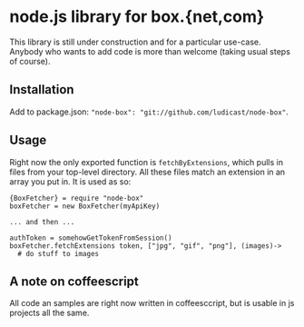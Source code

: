 # node.js library for box.{net,com}

This library is still under construction and for a particular use-case.  Anybody who wants to add code is more than welcome (taking usual steps of course).

## Installation

Add to package.json: `"node-box": "git://github.com/ludicast/node-box"`.

## Usage

Right now the only exported function is `fetchByExtensions`, which pulls in files from your top-level directory.  All these files match an extension in an array you put in.  It is used as so:

    {BoxFetcher} = require "node-box"
    boxFetcher = new BoxFetcher(myApiKey)

    ... and then ...

    authToken = somehowGetTokenFromSession()
    boxFetcher.fetchExtensions token, ["jpg", "gif", "png"], (images)->
      # do stuff to images

## A note on coffeescript

All code an samples are right now written in coffeesccript, but is usable in js projects all the same.
